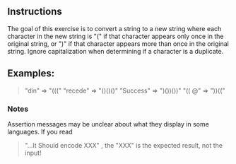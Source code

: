 ## Instructions

The goal of this exercise is to convert a string to a new string where each character in the new string is "(" if that character appears only once in the original string, or ")" if that character appears more than once in the original string. Ignore capitalization when determining if a character is a duplicate.
## Examples:

> "din"      =>  "((("
> "recede"   =>  "()()()"
> "Success"  =>  ")())())"
> "(( @"     =>  "))((" 


### Notes

Assertion messages may be unclear about what they display in some languages. If you read 
> "...It Should encode XXX"
, the 
> "XXX"
is the expected result, not the input!
